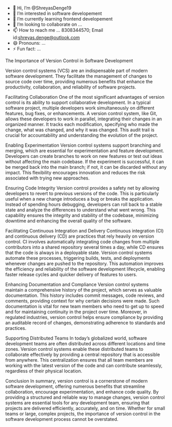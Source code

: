- 👋 Hi, I’m @ShreyasDenge19
- 👀 I’m interested in software developement
- 🌱 I’m currently learning frontend developement
- 💞️ I’m looking to collaborate on ...
- 📫 How to reach me ... 8308344570; Email id:shreyas.denge@outlook.com
- 😄 Pronouns: ...
- ⚡ Fun fact: ...

The Importance of Version Control in Software Development

Version control systems (VCS) are an indispensable part of modern software development. They facilitate the management of changes to source code over time, providing numerous benefits that enhance the productivity, collaboration, and reliability of software projects.

Facilitating Collaboration
One of the most significant advantages of version control is its ability to support collaborative development. In a typical software project, multiple developers work simultaneously on different features, bug fixes, or enhancements. A version control system, like Git, allows these developers to work in parallel, integrating their changes in an organized manner. It tracks each modification, specifying who made the change, what was changed, and why it was changed. This audit trail is crucial for accountability and understanding the evolution of the project.

Enabling Experimentation
Version control systems support branching and merging, which are essential for experimentation and feature development. Developers can create branches to work on new features or test out ideas without affecting the main codebase. If the experiment is successful, it can be merged back into the main branch; if not, it can be discarded without any impact. This flexibility encourages innovation and reduces the risk associated with trying new approaches.

Ensuring Code Integrity
Version control provides a safety net by allowing developers to revert to previous versions of the code. This is particularly useful when a new change introduces a bug or breaks the application. Instead of spending hours debugging, developers can roll back to a stable state and analyze the differences to understand what went wrong. This capability ensures the integrity and stability of the codebase, minimizing downtime and enhancing the overall quality of the software.

Facilitating Continuous Integration and Delivery
Continuous integration (CI) and continuous delivery (CD) are practices that rely heavily on version control. CI involves automatically integrating code changes from multiple contributors into a shared repository several times a day, while CD ensures that the code is always in a deployable state. Version control systems automate these processes, triggering builds, tests, and deployments whenever changes are pushed to the repository. This automation improves the efficiency and reliability of the software development lifecycle, enabling faster release cycles and quicker delivery of features to users.

Enhancing Documentation and Compliance
Version control systems maintain a comprehensive history of the project, which serves as valuable documentation. This history includes commit messages, code reviews, and comments, providing context for why certain decisions were made. Such documentation is vital for new team members who need to get up to speed and for maintaining continuity in the project over time. Moreover, in regulated industries, version control helps ensure compliance by providing an auditable record of changes, demonstrating adherence to standards and practices.

Supporting Distributed Teams
In today’s globalized world, software development teams are often distributed across different locations and time zones. Version control systems enable these distributed teams to collaborate effectively by providing a central repository that is accessible from anywhere. This centralization ensures that all team members are working with the latest version of the code and can contribute seamlessly, regardless of their physical location.

Conclusion
In summary, version control is a cornerstone of modern software development, offering numerous benefits that streamline collaboration, encourage experimentation, and enhance code quality. By providing a structured and reliable way to manage changes, version control systems are essential tools for any development team, ensuring that projects are delivered efficiently, accurately, and on time. Whether for small teams or large, complex projects, the importance of version control in the software development process cannot be overstated.